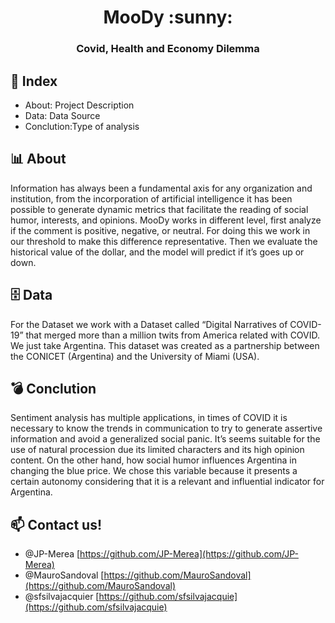 <h1 align="center">MooDy :sunny:</h1>
<h3 align="center">Covid, Health and Economy Dilemma</h3>

## 🔎 Index
- About: Project Description
- Data: Data Source
- Conclution:Type of analysis

## 📊 About
Information has always been a fundamental axis for any organization and institution, from the incorporation of artificial intelligence it has been possible to generate dynamic metrics that facilitate the reading of social humor, interests, and opinions. MooDy works in different level, first analyze if the comment is positive, negative, or neutral. For doing this we work in our threshold to make this difference representative. Then we evaluate the historical value of the dollar, and the model will predict if it’s goes up or down.

## 🗄 Data
For the Dataset we work with a Dataset called “Digital Narratives of COVID-19” that merged more than a million twits from America related with COVID. We just take Argentina. This dataset was created as a partnership between the CONICET (Argentina) and the University of Miami (USA).

## 💣 Conclution
Sentiment analysis has multiple applications, in times of COVID it is necessary to know the trends in communication to try to generate assertive information and avoid a generalized social panic. It’s seems suitable for the use of natural procession due its limited characters and its high opinion content. On the other hand, how social humor influences Argentina in changing the blue price.
We chose this variable because it presents a certain autonomy considering that it is a relevant and influential indicator for Argentina.


## 📫 Contact us!
   - @JP-Merea [https://github.com/JP-Merea](https://github.com/JP-Merea)
   - @MauroSandoval [https://github.com/MauroSandoval](https://github.com/MauroSandoval)
   - @sfsilvajacquier [https://github.com/sfsilvajacquie](https://github.com/sfsilvajacquie)
    
